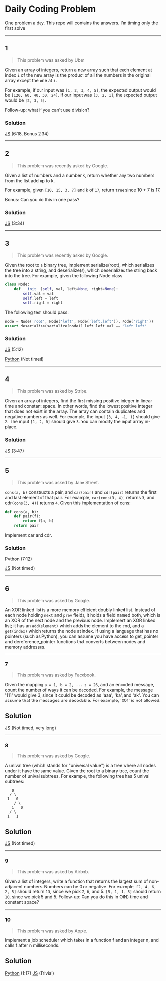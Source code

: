 # Daily Coding Problem
One problem a day.
This repo will contains the answers.
I'm timing only the first solve

---

## 1
> This problem was asked by Uber

Given an array of integers, return a new array such that each element at index `i` of the new array is the product of all the numbers in the original array except the one at `i`.

For example, if our input was `[1, 2, 3, 4, 5]`, the expected output would be `[120, 60, 40, 30, 24]`. If our input was `[3, 2, 1]`, the expected output would be `[2, 3, 6]`.

Follow-up: what if you can't use division?

### Solution

[JS](pb1/answer.js) (6:18, Bonus 2:34)

---

## 2
>This problem was recently asked by Google.

Given a list of numbers and a number k, return whether any two numbers from the list add up to k.

For example, given `[10, 15, 3, 7]` and `k` of `17`, return `true` since 10 + 7 is 17.

Bonus: Can you do this in one pass?

### Solution

[JS](pb2/answer.js) (3:34)

---

## 3
>This problem was recently asked by Google.

Given the root to a binary tree, implement serialize(root), which serializes the tree into a string, and deserialize(s), which deserializes the string back into the tree.
For example, given the following Node class
```python
class Node:
    def __init__(self, val, left=None, right=None):
        self.val = val
        self.left = left
        self.right = right
```
The following test should pass:
```python
node = Node('root', Node('left', Node('left.left')), Node('right'))
assert deserialize(serialize(node)).left.left.val == 'left.left'
```

### Solution

[JS](pb3/answer.js) (5:12)

[Python](pb3/answer.py) (Not timed)

---

## 4
>This problem was asked by Stripe.

Given an array of integers, find the first missing positive integer in linear time and constant space. In other words, find the lowest positive integer that does not exist in the array. The array can contain duplicates and negative numbers as well.
For example, the input `[3, 4, -1, 1]` should give `2`. The input `[1, 2, 0]` should give `3`.
You can modify the input array in-place.

### Solution

[JS](pb4/answer.js) (3:47)

---

## 5 
> This problem was asked by Jane Street.

`cons(a, b)` constructs a pair, and `car(pair)` and `cdr(pair)` returns the first and last element of that pair. For example, `car(cons(3, 4))` returns `3`, and cdr`(cons(3, 4))` returns `4`.
Given this implementation of cons:
```python
def cons(a, b):
    def pair(f):
        return f(a, b)
    return pair
```
Implement car and cdr.

### Solution

[Python](pb5/answer.py) (7:12)

[JS](pb5/answer.js) (Not timed)

---

## 6
> This problem was asked by Google.

An XOR linked list is a more memory efficient doubly linked list. Instead of each node holding `next` and `prev` fields, it holds a field named both, which is an XOR of the next node and the previous node. Implement an XOR linked list; it has an `add(element)` which adds the element to the end, and a `get(index)` which returns the node at index.
If using a language that has no pointers (such as Python), you can assume you have access to get_pointer and dereference_pointer functions that converts between nodes and memory addresses.

---

### 7 
> This problem was asked by Facebook.

Given the mapping `a = 1, b = 2, ... z = 26`, and an encoded message, count the number of ways it can be decoded.
For example, the message '111' would give 3, since it could be decoded as 'aaa', 'ka', and 'ak'.
You can assume that the messages are decodable. For example, '001' is not allowed.


## Solution

[JS](pb7/answer.js) (Not timed, very long)

---

### 8
> This problem was asked by Google.

A unival tree (which stands for "universal value") is a tree where all nodes under it have the same value.
Given the root to a binary tree, count the number of unival subtrees.
For example, the following tree has 5 unival subtrees:

```
   0
  / \
 1   0
    / \
   1   0
  / \
 1   1
```

## Solution

[JS](pb8/answer.js) (Not timed)

---

### 9 

> This problem was asked by Airbnb.

Given a list of integers, write a function that returns the largest sum of non-adjacent numbers. Numbers can be 0 or negative.
For example, `[2, 4, 6, 2, 5]` should return `13`, since we pick 2, 6, and 5. `[5, 1, 1, 5]` should return `10`, since we pick 5 and 5.
Follow-up: Can you do this in O(N) time and constant space?

---

### 10 
> This problem was asked by Apple.

Implement a job scheduler which takes in a function f and an integer n, and calls f after n milliseconds.

## Solution
[Python](pb10/answer.py) (1:17)
[JS](pb10/answer.js) (Trivial)